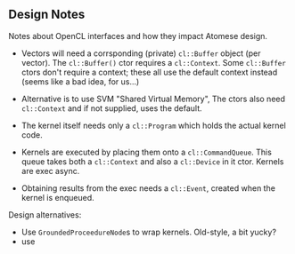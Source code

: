 Design Notes
------------
Notes about OpenCL interfaces and how they impact Atomese design.

* Vectors will need a corrsponding (private) `cl::Buffer` object
  (per vector).  The `cl::Buffer()` ctor requires a `cl::Context`.
  Some `cl::Buffer` ctors don't require a context; these all use
  the default context instead (seems like a bad idea, for us...)

* Alternative is to use SVM "Shared Virtual Memory", The ctors
  also need `cl::Context` and if not supplied, uses the default.

* The kernel itself needs only a `cl::Program` which holds the
  actual kernel code.

* Kernels are executed by placing them onto a `cl::CommandQueue`.
  This queue takes both a `cl::Context` and also a `cl::Device` 
  in it ctor. Kernels are exec async.

* Obtaining results from the exec needs a `cl::Event`, created when
  the kernel is enqueued.

Design alternatives:
* Use `GroundedProceedureNode`s to wrap kernels. Old-style, a bit yucky?
* use
